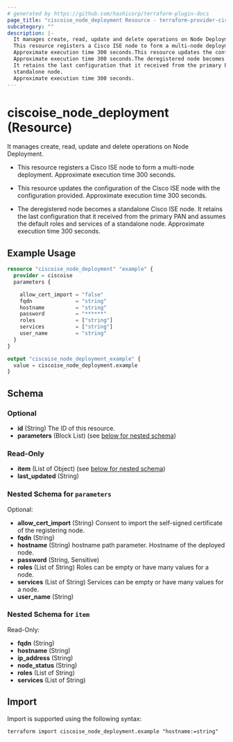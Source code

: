 ```yaml
---
# generated by https://github.com/hashicorp/terraform-plugin-docs
page_title: "ciscoise_node_deployment Resource - terraform-provider-ciscoise"
subcategory: ""
description: |-
  It manages create, read, update and delete operations on Node Deployment.
  This resource registers a Cisco ISE node to form a multi-node deployment.
  Approximate execution time 300 seconds.This resource updates the configuration of the Cisco ISE node with the configuration provided.
  Approximate execution time 300 seconds.The deregistered node becomes a standalone Cisco ISE node.
  It retains the last configuration that it received from the primary PAN and assumes the default roles and services of a
  standalone node.
  Approximate execution time 300 seconds.
---
```


# ciscoise_node_deployment (Resource)

It manages create, read, update and delete operations on Node Deployment.

- This resource registers a Cisco ISE node to form a multi-node deployment.
 Approximate execution time 300 seconds.

- This resource updates the configuration of the Cisco ISE node with the configuration provided.
 Approximate execution time 300 seconds.

- The deregistered node becomes a standalone Cisco ISE node.
 It retains the last configuration that it received from the primary PAN and assumes the default roles and services of a
standalone node.
 Approximate execution time 300 seconds.

## Example Usage

```terraform
resource "ciscoise_node_deployment" "example" {
  provider = ciscoise
  parameters {

    allow_cert_import = "false"
    fqdn              = "string"
    hostname          = "string"
    password          = "******"
    roles             = ["string"]
    services          = ["string"]
    user_name         = "string"
  }
}

output "ciscoise_node_deployment_example" {
  value = ciscoise_node_deployment.example
}
```

<!-- schema generated by tfplugindocs -->
## Schema

### Optional

- **id** (String) The ID of this resource.
- **parameters** (Block List) (see [below for nested schema](#nestedblock--parameters))

### Read-Only

- **item** (List of Object) (see [below for nested schema](#nestedatt--item))
- **last_updated** (String)

<a id="nestedblock--parameters"></a>
### Nested Schema for `parameters`

Optional:

- **allow_cert_import** (String) Consent to import the self-signed certificate of the registering node.
- **fqdn** (String)
- **hostname** (String) hostname path parameter. Hostname of the deployed node.
- **password** (String, Sensitive)
- **roles** (List of String) Roles can be empty or have many values for a node.
- **services** (List of String) Services can be empty or have many values for a node.
- **user_name** (String)


<a id="nestedatt--item"></a>
### Nested Schema for `item`

Read-Only:

- **fqdn** (String)
- **hostname** (String)
- **ip_address** (String)
- **node_status** (String)
- **roles** (List of String)
- **services** (List of String)

## Import

Import is supported using the following syntax:

```shell
terraform import ciscoise_node_deployment.example "hostname:=string"
```
